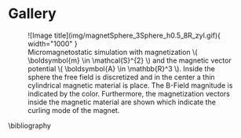 # Gallery

<figure markdown>
  ![Image title](img/magnetSphere_3Sphere_h0.5_8R_zyl.gif){ width="1000" }
  <figcaption>Micromagnetostatic simulation with magnetization \( \boldsymbol{m} \in \mathcal{S}^{2}  \) and the magnetic vector potential
\( \boldsymbol{A} \in \mathbb{R}^3 \). Inside the sphere the free field is discretized and in the center a thin cylindrical magnetic material is place.
 The B-Field magnitude is indicated by the color. Furthermore, the magnetization vectors inside the magnetic material are shown which indicate the curling mode of the magnet.
</figcaption>
</figure>

\bibliography 